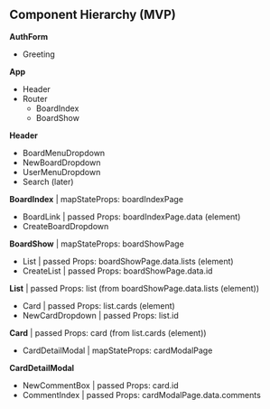 ## Component Hierarchy (MVP)

**AuthForm**
  - Greeting

**App**
  - Header
  - Router
    - BoardIndex
    - BoardShow

**Header**
  - BoardMenuDropdown
  - NewBoardDropdown
  - UserMenuDropdown
  - Search (later)

**BoardIndex**            | mapStateProps: boardIndexPage
  - BoardLink             | passed Props: boardIndexPage.data (element)
  - CreateBoardDropdown

**BoardShow**             | mapStateProps: boardShowPage
  - List                  | passed Props: boardShowPage.data.lists (element)
  - CreateList            | passed Props: boardShowPage.data.id

**List**                | passed Props: list (from boardShowPage.data.lists (element))
  - Card                  | passed Props: list.cards (element)
  - NewCardDropdown       | passed Props: list.id

**Card**                  | passed Props: card (from list.cards (element))
  - CardDetailModal       | mapStateProps: cardModalPage

**CardDetailModal**
  - NewCommentBox         | passed Props: card.id
  - CommentIndex          | passed Props: cardModalPage.data.comments
